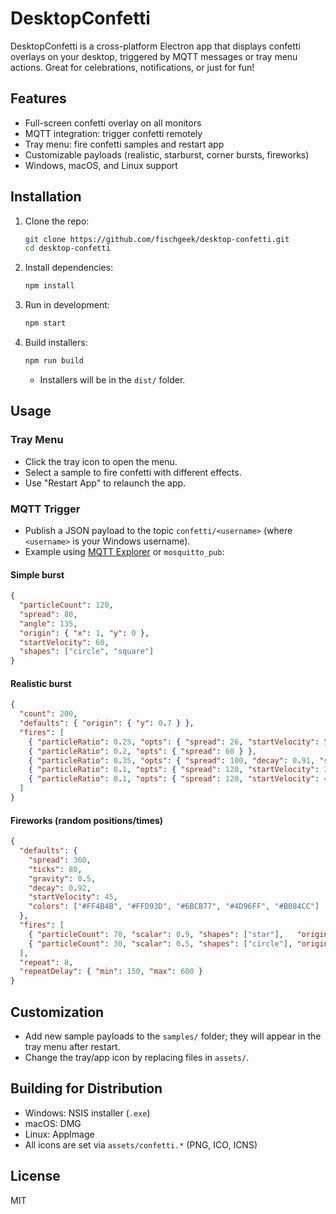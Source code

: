 # DesktopConfetti

DesktopConfetti is a cross-platform Electron app that displays confetti overlays on your desktop, triggered by MQTT messages or tray menu actions. Great for celebrations, notifications, or just for fun!

## Features
- Full-screen confetti overlay on all monitors
- MQTT integration: trigger confetti remotely
- Tray menu: fire confetti samples and restart app
- Customizable payloads (realistic, starburst, corner bursts, fireworks)
- Windows, macOS, and Linux support

## Installation

1. Clone the repo:
   ```sh
   git clone https://github.com/fischgeek/desktop-confetti.git
   cd desktop-confetti
   ```
2. Install dependencies:
   ```sh
   npm install
   ```
3. Run in development:
   ```sh
   npm start
   ```
4. Build installers:
   ```sh
   npm run build
   ```
   - Installers will be in the `dist/` folder.

## Usage

### Tray Menu
- Click the tray icon to open the menu.
- Select a sample to fire confetti with different effects.
- Use "Restart App" to relaunch the app.

### MQTT Trigger
- Publish a JSON payload to the topic `confetti/<username>` (where `<username>` is your Windows username).
- Example using [MQTT Explorer](https://mqtt-explorer.com/) or `mosquitto_pub`:

#### Simple burst
```json
{
  "particleCount": 120,
  "spread": 80,
  "angle": 135,
  "origin": { "x": 1, "y": 0 },
  "startVelocity": 60,
  "shapes": ["circle", "square"]
}
```

#### Realistic burst
```json
{
  "count": 200,
  "defaults": { "origin": { "y": 0.7 } },
  "fires": [
    { "particleRatio": 0.25, "opts": { "spread": 26, "startVelocity": 55 } },
    { "particleRatio": 0.2, "opts": { "spread": 60 } },
    { "particleRatio": 0.35, "opts": { "spread": 100, "decay": 0.91, "scalar": 0.8 } },
    { "particleRatio": 0.1, "opts": { "spread": 120, "startVelocity": 25, "decay": 0.92, "scalar": 1.2 } },
    { "particleRatio": 0.1, "opts": { "spread": 120, "startVelocity": 45 } }
  ]
}
```

#### Fireworks (random positions/times)
```json
{
  "defaults": {
    "spread": 360,
    "ticks": 80,
    "gravity": 0.5,
    "decay": 0.92,
    "startVelocity": 45,
    "colors": ["#FF4B4B", "#FFD93D", "#6BCB77", "#4D96FF", "#B084CC"]
  },
  "fires": [
    { "particleCount": 70, "scalar": 0.9, "shapes": ["star"],   "origin": { "x": {"min": 0.15, "max": 0.85}, "y": {"min": 0.10, "max": 0.35} } },
    { "particleCount": 30, "scalar": 0.5, "shapes": ["circle"], "origin": { "x": {"min": 0.15, "max": 0.85}, "y": {"min": 0.10, "max": 0.35} } }
  ],
  "repeat": 8,
  "repeatDelay": { "min": 150, "max": 600 }
}
```

## Customization
- Add new sample payloads to the `samples/` folder; they will appear in the tray menu after restart.
- Change the tray/app icon by replacing files in `assets/`.

## Building for Distribution
- Windows: NSIS installer (`.exe`)
- macOS: DMG
- Linux: AppImage
- All icons are set via `assets/confetti.*` (PNG, ICO, ICNS)

## License
MIT
